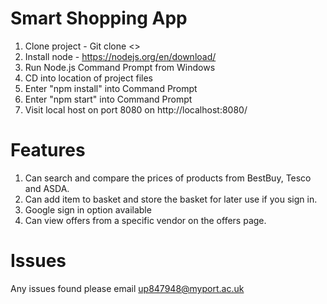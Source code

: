 # Smart Shopping App

1. Clone project - Git clone <>
2. Install node - https://nodejs.org/en/download/
3. Run Node.js Command Prompt from Windows
4. CD into location of project files
5. Enter "npm install" into Command Prompt
6. Enter "npm start" into Command Prompt 
7. Visit local host on port 8080 on http://localhost:8080/

# Features
1. Can search and compare the prices of products from BestBuy, Tesco and ASDA.
2. Can add item to basket and store the basket for later use if you sign in.
3. Google sign in option available
4. Can view offers from a specific vendor on the offers page. 

# Issues
Any issues found please email up847948@myport.ac.uk 
